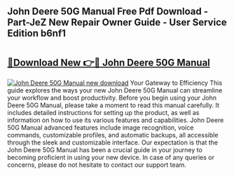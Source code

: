 ## John Deere 50G Manual Free Pdf Download - Part-JeZ New Repair Owner Guide - User Service Edition b6nf1

# <h2><a href="http://bc95181.oget.top/?id=John+Deere+50G+Manual">🔗Download New 👉🔴 John Deere 50G Manual</a></h2>

[![John Deere 50G Manual new download](https://i.imgur.com/5g1atiW.png)](http://bc95181.oget.top/?id=John+Deere+50G+Manual)
Your Gateway to Efficiency This guide explores the ways your new John Deere 50G Manual can streamline your workflow and boost productivity. Before you begin using your John Deere 50G Manual, please take a moment to read this manual carefully. It includes detailed instructions for setting up the product, as well as information on how to use its various features and capabilities. John Deere 50G Manual advanced features include image recognition, voice commands, customizable profiles, and automatic backups, all accessible through the sleek and customizable interface. Our expectation is that the John Deere 50G Manual has been a crucial guide in your journey to becoming proficient in using your new device. In case of any queries or concerns, please do not hesitate to contact our support team.
